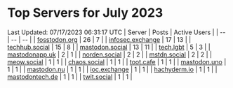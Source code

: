 # Top Servers for July 2023
Last Updated: 07/17/2023 06:31:17 UTC
| Server | Posts | Active Users |
| -- | -- | -- |
| [fosstodon.org](https://fosstodon.org/tags/PowerShell) | 26 | 7 |
| [infosec.exchange](https://infosec.exchange/tags/PowerShell) | 17 | 13 |
| [techhub.social](https://techhub.social/tags/PowerShell) | 15 | 8 |
| [mastodon.social](https://mastodon.social/tags/PowerShell) | 13 | 11 |
| [tech.lgbt](https://tech.lgbt/tags/PowerShell) | 5 | 3 |
| [mastodonapp.uk](https://mastodonapp.uk/tags/PowerShell) | 2 | 1 |
| [norden.social](https://norden.social/tags/PowerShell) | 2 | 2 |
| [mstdn.social](https://mstdn.social/tags/PowerShell) | 2 | 2 |
| [meow.social](https://meow.social/tags/PowerShell) | 1 | 1 |
| [chaos.social](https://chaos.social/tags/PowerShell) | 1 | 1 |
| [toot.cafe](https://toot.cafe/tags/PowerShell) | 1 | 1 |
| [mastodon.uno](https://mastodon.uno/tags/PowerShell) | 1 | 1 |
| [mastodon.nu](https://mastodon.nu/tags/PowerShell) | 1 | 1 |
| [ioc.exchange](https://ioc.exchange/tags/PowerShell) | 1 | 1 |
| [hachyderm.io](https://hachyderm.io/tags/PowerShell) | 1 | 1 |
| [mastodontech.de](https://mastodontech.de/tags/PowerShell) | 1 | 1 |
| [twit.social](https://twit.social/tags/PowerShell) | 1 | 1 |
